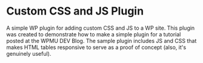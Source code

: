 # Custom CSS and JS Plugin

A simple WP plugin for adding custom CSS and JS to a WP site. This plugin was created to demonstrate how to make a simple plugin for a tutorial posted at the WPMU DEV Blog. The sample plugin includes JS and CSS that makes HTML tables responsive to serve as a proof of concept (also, it's genuinely useful).